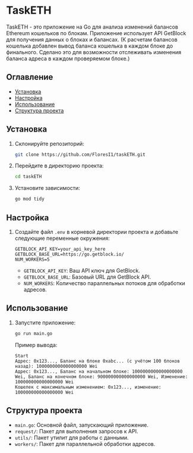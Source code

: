 # TaskETH

TaskETH - это приложение на Go для анализа изменений балансов Ethereum кошельков по блокам. Приложение использует API GetBlock для получения данных о блоках и балансах. (К расчетам балансов кошелька добавлен вывод баланса кошелька в каждом блоке до финального. Сделано это для возможности отслеживать изменения баланса адреса в каждом проверяемом блоке.)

## Оглавление

- [Установка](#установка)
- [Настройка](#настройка)
- [Использование](#использование)
- [Структура проекта](#структура-проекта)

## Установка

1. Склонируйте репозиторий:

    ```sh
    git clone https://github.com/FloresI1/taskETH.git
    ```

2. Перейдите в директорию проекта:

    ```sh
    cd taskETH
    ```

3. Установите зависимости:

    ```sh
    go mod tidy
    ```

## Настройка

1. Создайте файл `.env` в корневой директории проекта и добавьте следующие переменные окружения:

    ```env
    GETBLOCK_API_KEY=your_api_key_here
    GETBLOCK_BASE_URL=https://go.getblock.io/
    NUM_WORKERS=5
    ```

    - `GETBLOCK_API_KEY`: Ваш API ключ для GetBlock.
    - `GETBLOCK_BASE_URL`: Базовый URL для GetBlock API.
    - `NUM_WORKERS`: Количество параллельных потоков для обработки адресов.

## Использование

1. Запустите приложение:

    ```sh
    go run main.go
    ```

    Пример вывода:

    ```
    Start
    Адрес: 0x123..., Баланс на блоке 0xabc... (с учётом 100 блоков назад): 1000000000000000000 Wei
    Адрес: 0x123..., Баланс на начальном блоке: 1000000000000000000 Wei, Баланс на конечном блоке: 900000000000000000 Wei, Изменение: 100000000000000000 Wei
    Кошелек с максимальным изменением: 0x123..., изменение: 100000000000000000 Wei
    ```

## Структура проекта

- `main.go`: Основной файл, запускающий приложение.
- `request/`: Пакет для выполнения запросов к API.
- `utils/`: Пакет утилит для работы с данными.
- `workers/`: Пакет для параллельной обработки адресов.
